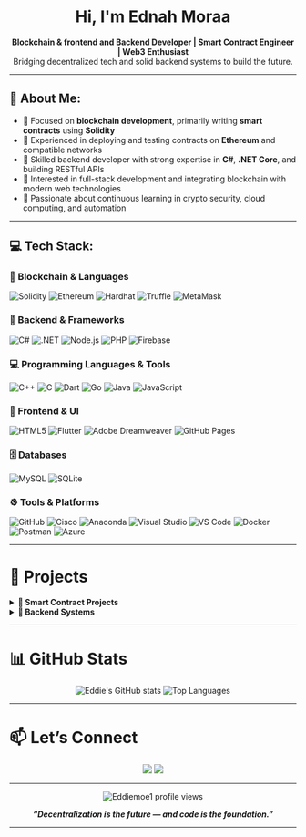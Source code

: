 
<h1 align="center">Hi, I'm Ednah Moraa</h1>

<p align="center">
  <strong>Blockchain & frontend and Backend Developer | Smart Contract Engineer | Web3 Enthusiast</strong><br/>
  Bridging decentralized tech and solid backend systems to build the future.
</p>

---

## 💫 About Me:

- 🔹 Focused on **blockchain development**, primarily writing **smart contracts** using **Solidity**  
- 🔹 Experienced in deploying and testing contracts on **Ethereum** and compatible networks  
- 🔹 Skilled backend developer with strong expertise in **C#**, **.NET Core**, and building RESTful APIs  
- 🔹 Interested in full-stack development and integrating blockchain with modern web technologies  
- 🔹 Passionate about continuous learning in crypto security, cloud computing, and automation  

---

## 💻 Tech Stack:

### 🧱 Blockchain & Languages  
![Solidity](https://img.shields.io/badge/Solidity-363636?style=for-the-badge&logo=solidity&logoColor=white)
![Ethereum](https://img.shields.io/badge/Ethereum-3C3C3D?style=for-the-badge&logo=ethereum&logoColor=white)
![Hardhat](https://img.shields.io/badge/Hardhat-1C1C1C?style=for-the-badge&logo=ethereum&logoColor=yellow)
![Truffle](https://img.shields.io/badge/Truffle-3C1E1E?style=for-the-badge&logo=truffle&logoColor=white)
![MetaMask](https://img.shields.io/badge/MetaMask-F6851B?style=for-the-badge&logo=metamask&logoColor=white)

### 🔧 Backend & Frameworks  
![C#](https://img.shields.io/badge/C%23-68217A?style=for-the-badge&logo=csharp&logoColor=white)
![.NET](https://img.shields.io/badge/.NET-512BD4?style=for-the-badge&logo=dotnet&logoColor=white)
![Node.js](https://img.shields.io/badge/Node.js-339933?style=for-the-badge&logo=nodedotjs&logoColor=white)
![PHP](https://img.shields.io/badge/PHP-777BB4?style=for-the-badge&logo=php&logoColor=white)
![Firebase](https://img.shields.io/badge/Firebase-FFCA28?style=for-the-badge&logo=firebase&logoColor=black)

### 💻 Programming Languages & Tools  
![C++](https://img.shields.io/badge/C++-00599C?style=for-the-badge&logo=c%2b%2b&logoColor=white)
![C](https://img.shields.io/badge/C-00599C?style=for-the-badge&logo=c&logoColor=white)
![Dart](https://img.shields.io/badge/Dart-0175C2?style=for-the-badge&logo=dart&logoColor=white)
![Go](https://img.shields.io/badge/Go-00ADD8?style=for-the-badge&logo=go&logoColor=white)
![Java](https://img.shields.io/badge/Java-007396?style=for-the-badge&logo=java&logoColor=white)
![JavaScript](https://img.shields.io/badge/JavaScript-F7DF1E?style=for-the-badge&logo=javascript&logoColor=black)

### 🎨 Frontend & UI  
![HTML5](https://img.shields.io/badge/HTML5-E34F26?style=for-the-badge&logo=html5&logoColor=white)
![Flutter](https://img.shields.io/badge/Flutter-02569B?style=for-the-badge&logo=flutter&logoColor=white)
![Adobe Dreamweaver](https://img.shields.io/badge/Adobe%20Dreamweaver-FF61F6?style=for-the-badge&logo=adobe&logoColor=white)
![GitHub Pages](https://img.shields.io/badge/GitHub%20Pages-121013?style=for-the-badge&logo=github&logoColor=white)

### 🗄️ Databases  
![MySQL](https://img.shields.io/badge/MySQL-4479A1?style=for-the-badge&logo=mysql&logoColor=white)
![SQLite](https://img.shields.io/badge/SQLite-003B57?style=for-the-badge&logo=sqlite&logoColor=white)

### ⚙️ Tools & Platforms  
![GitHub](https://img.shields.io/badge/GitHub-181717?style=for-the-badge&logo=github&logoColor=white)
![Cisco](https://img.shields.io/badge/Cisco-1BA0D7?style=for-the-badge&logo=cisco&logoColor=white)
![Anaconda](https://img.shields.io/badge/Anaconda-42B029?style=for-the-badge&logo=anaconda&logoColor=white)
![Visual Studio](https://img.shields.io/badge/Visual%20Studio-5C2D91?style=for-the-badge&logo=visualstudio&logoColor=white)
![VS Code](https://img.shields.io/badge/VS%20Code-007ACC?style=for-the-badge&logo=visualstudiocode&logoColor=white)
![Docker](https://img.shields.io/badge/Docker-2496ED?style=for-the-badge&logo=docker&logoColor=white)
![Postman](https://img.shields.io/badge/Postman-FF6C37?style=for-the-badge&logo=postman&logoColor=white)
![Azure](https://img.shields.io/badge/Azure-0089D6?style=for-the-badge&logo=microsoftazure&logoColor=white)

---

# 💼 Projects

<details>
  <summary><strong>📂 Smart Contract Projects</strong></summary>

- 🪙 **ERC-20 Token System** – Custom token with mint, burn, and ownership logic  
- 🗳️ **Decentralized Voting App** – Secure, transparent voting using Solidity + React  
- 🎨 **NFT Minting Platform** – ERC-721 contracts with metadata storage and minting dashboard  

</details>

<details>
  <summary><strong>📂 Backend Systems</strong></summary>

- 🧑‍🎓 **Student Management System** – Built with C#, .NET, EF Core & SQL Server  
- 📦 **Inventory Tracker API** – RESTful service using ASP.NET Core Web API  

</details>

---

# 📊 GitHub Stats

<p align="center">
  <img src="https://github-readme-stats.vercel.app/api?username=Eddiemoe1&show_icons=true&theme=radical" alt="Eddie's GitHub stats" />
  <img src="https://github-readme-stats.vercel.app/api/top-langs/?username=Eddiemoe1&layout=compact&theme=radical" alt="Top Languages" />
  <br/>
</p>

---

# 📫 Let’s Connect

<p align="center">
  <a href="https://www.linkedin.com/in/ednah-moraa-11744927a"><img src="https://img.shields.io/badge/LinkedIn-blue?style=for-the-badge&logo=linkedin&logoColor=white" /></a>
  <a href="mailto:ednahmoraa@gmail.com.com"><img src="https://img.shields.io/badge/Email-D14836?style=for-the-badge&logo=gmail&logoColor=white" /></a>
</p>

---

<p align="center">
  <img src="https://komarev.com/ghpvc/?username=Eddiemoe1&style=flat-square&color=blue" alt="Eddiemoe1 profile views" />
</p>

<p align="center"><i><b>“Decentralization is the future — and code is the foundation.”<b></i></p>

---
